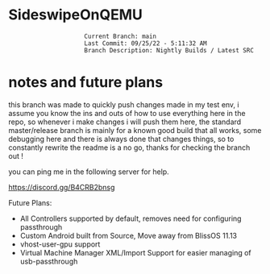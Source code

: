 # SideswipeOnQEMU
                 
                         Current Branch: main
                         Last Commit: 09/25/22 - 5:11:32 AM
                         Branch Description: Nightly Builds / Latest SRC


# notes and future plans

this branch was made to quickly push changes made in my test env, i assume you know the ins and outs of how to use everything here in the repo, so whenever i make changes i will push them here, the standard master/release branch is mainly for a known good build that all works, some debugging here and there is always done that changes things, so to constantly rewrite the readme is a no go, thanks for checking the branch out !

you can ping me in the following server for help.

https://discord.gg/B4CRB2bnsg

Future Plans:
- All Controllers supported by default, removes need for configuring passthrough
- Custom Android built from Source, Move away from BlissOS 11.13
- vhost-user-gpu support
- Virtual Machine Manager XML/Import Support for easier managing of usb-passthrough
